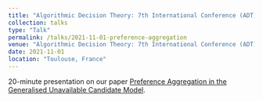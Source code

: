 ```yaml
---
title: "Algorithmic Decision Theory: 7th International Conference (ADT), 2021"
collection: talks
type: "Talk"
permalink: /talks/2021-11-01-preference-aggregation
venue: "Algorithmic Decision Theory: 7th International Conference (ADT)"
date: 2021-11-01
location: "Toulouse, France"
---
```

20-minute presentation on our paper [Preference Aggregation in the Generalised Unavailable Candidate Model](https://hal.sorbonne-universite.fr/hal-03384439/file/paper_44%20%282%29.pdf).
